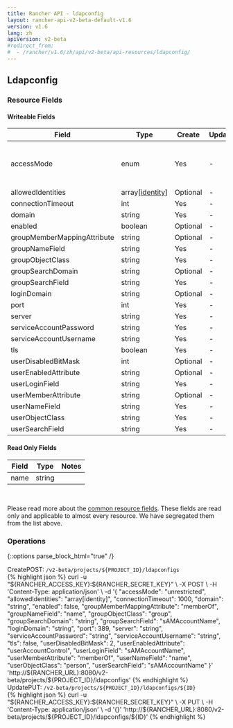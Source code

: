 ```yaml
---
title: Rancher API - ldapconfig
layout: rancher-api-v2-beta-default-v1.6
version: v1.6
lang: zh
apiVersion: v2-beta
#redirect_from:
#  - /rancher/v1.6/zh/api/v2-beta/api-resources/ldapconfig/
---
```


## Ldapconfig



### Resource Fields

#### Writeable Fields

Field | Type | Create | Update | Default | Notes
---|---|---|---|---|---
accessMode | enum | Yes | - | unrestricted | The options are `unrestricted`, `restricted`, `required`.
allowedIdentities | array[[identity]({{site.baseurl}}/rancher/{{page.version}}/{{page.lang}}/api/{{page.apiVersion}}/api-resources/identity/)] | Optional | - | - | 
connectionTimeout | int | Yes | - | 1000 | 
domain | string | Yes | - | - | 
enabled | boolean | Optional | - | - | 
groupMemberMappingAttribute | string | Optional | - | memberOf | 
groupNameField | string | Yes | - | name | 
groupObjectClass | string | Yes | - | group | 
groupSearchDomain | string | Optional | - | - | 
groupSearchField | string | Yes | - | sAMAccountName | 
loginDomain | string | Optional | - | - | 
port | int | Yes | - | 389 | 
server | string | Yes | - | - | 
serviceAccountPassword | string | Yes | - | - | 
serviceAccountUsername | string | Yes | - | - | 
tls | boolean | Yes | - | - | 
userDisabledBitMask | int | Optional | - | 2 | 
userEnabledAttribute | string | Optional | - | userAccountControl | 
userLoginField | string | Yes | - | sAMAccountName | 
userMemberAttribute | string | Optional | - | memberOf | 
userNameField | string | Yes | - | name | 
userObjectClass | string | Yes | - | person | 
userSearchField | string | Yes | - | sAMAccountName | 


#### Read Only Fields

Field | Type   | Notes
---|---|---
name | string  | 


<br>

Please read more about the [common resource fields]({{site.baseurl}}/rancher/{{page.version}}/{{page.lang}}/api/{{page.apiVersion}}/common/). These fields are read only and applicable to almost every resource. We have segregated them from the list above.

### Operations
{::options parse_block_html="true" /}
<a id="create"></a>
<div class="action"><span class="header">Create<span class="headerright">POST:  <code>/v2-beta/projects/${PROJECT_ID}/ldapconfigs</code></span></span>
<div class="action-contents"> {% highlight json %}
curl -u "${RANCHER_ACCESS_KEY}:${RANCHER_SECRET_KEY}" \
-X POST \
-H 'Content-Type: application/json' \
-d '{
	"accessMode": "unrestricted",
	"allowedIdentities": "array[identity]",
	"connectionTimeout": 1000,
	"domain": "string",
	"enabled": false,
	"groupMemberMappingAttribute": "memberOf",
	"groupNameField": "name",
	"groupObjectClass": "group",
	"groupSearchDomain": "string",
	"groupSearchField": "sAMAccountName",
	"loginDomain": "string",
	"port": 389,
	"server": "string",
	"serviceAccountPassword": "string",
	"serviceAccountUsername": "string",
	"tls": false,
	"userDisabledBitMask": 2,
	"userEnabledAttribute": "userAccountControl",
	"userLoginField": "sAMAccountName",
	"userMemberAttribute": "memberOf",
	"userNameField": "name",
	"userObjectClass": "person",
	"userSearchField": "sAMAccountName"
}' 'http://${RANCHER_URL}:8080/v2-beta/projects/${PROJECT_ID}/ldapconfigs'
{% endhighlight %}
</div></div>
<a id="update"></a>
<div class="action"><span class="header">Update<span class="headerright">PUT:  <code>/v2-beta/projects/${PROJECT_ID}/ldapconfigs/${ID}</code></span></span>
<div class="action-contents"> {% highlight json %}
curl -u "${RANCHER_ACCESS_KEY}:${RANCHER_SECRET_KEY}" \
-X PUT \
-H 'Content-Type: application/json' \
-d '{}' 'http://${RANCHER_URL}:8080/v2-beta/projects/${PROJECT_ID}/ldapconfigs/${ID}'
{% endhighlight %}
</div></div>



